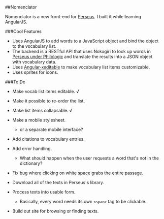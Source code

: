 ##Nomenclator

Nomenclator is a new front-end for [Perseus](http://www.perseus.tufts.edu/hopper/). I built it while learning AngularJS.

###Cool Features
- Uses AngularJS to add words to a JavaScript object and bind the object to the vocabulary list.
- The backend is a RESTful API that uses Nokogiri to look up words in [Perseus under Philologic](http://perseus.uchicago.edu/) and translate the results into a JSON object with vocabulary data.
- Uses [Angular-xeditable](http://vitalets.github.io/angular-xeditable/) to make vocabulary list items customizable.
- Uses sprites for icons.

###To Do
- Make vocab list items editable. √
- Make it possible to re-order the list.
- Make list items collapsable. √
- Make a mobile stylesheet.
	- or a separate mobile interface?
- Add citations to vocabulary entries.
	
- Add error handling.
	- What should happen when the user requests a word that's not in the dictionary?
- Fix bug where clicking on white space grabs the entire passage.

- Download all of the texts in Perseus's library.
- Process texts into usable form.
	- Basically, every word needs its own `<span>` tag to be clickable.
- Build out site for browsing or finding texts.